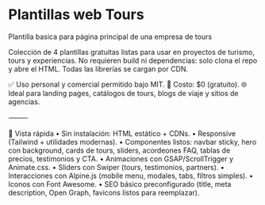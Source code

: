 # Plantillas web  Tours
Plantilla basica para página principal de una empresa de tours

Colección de 4 plantillas gratuitas listas para usar en proyectos de turismo, tours y experiencias. No requieren build ni dependencias: solo clona el repo y abre el HTML.
Todas las librerías se cargan por CDN.

✅ Uso personal y comercial permitido bajo MIT.
💸 Costo: $0 (gratuito).
🌐 Ideal para landing pages, catálogos de tours, blogs de viaje y sitios de agencias.

⸻

🚀 Vista rápida
	•	Sin instalación: HTML estático + CDNs.
	•	Responsive (Tailwind + utilidades modernas).
	•	Componentes listos: navbar sticky, hero con background, cards de tours, sliders, acordeones FAQ, tablas de precios, testimonios y CTA.
	•	Animaciones con GSAP/ScrollTrigger y Animate.css.
	•	Sliders con Swiper (tours, testimonios, partners).
	•	Interacciones con Alpine.js (mobile menu, modales, tabs, filtros simples).
	•	Iconos con Font Awesome.
	•	SEO básico preconfigurado (title, meta description, Open Graph, favicons listos para reemplazar).
